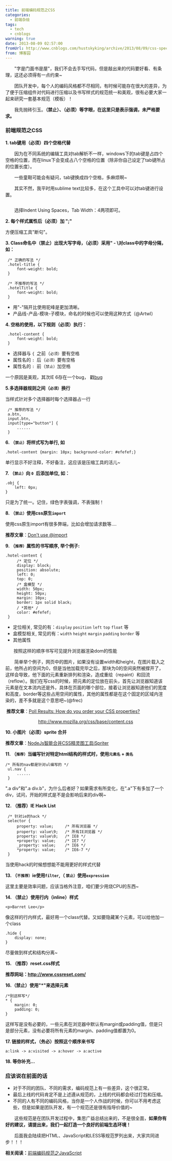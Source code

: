 ```yaml
---
title: 前端编码规范之CSS
categories:
  - 前端杂烩
tags:
  - tech
  - cnblogs
warning: true
date: 2013-08-09 02:57:00
fromUrl: http://www.cnblogs.com/hustskyking/archive/2013/08/09/css-spec.html
from: 博客园
---
```



<p>　　"字是门面书是屋"，我们不会去手写代码，但是敲出来的代码要好看、有条理，这还必须得有一点约束~</p>
<p>　　团队开发中，每个人的编码风格都不尽相同，有时候可能存在很大的差异，为了便于压缩组件对代码进行压缩以及书写样式的规范统一和美观，很有必要大家一起来研究一套基本规范（模板）！</p>
<p>　　我先抛砖引玉。<strong><span>（禁止）、（必须）<span>等字眼，在这里只是<span>表示强调，未严格要求</span>。</span></span></strong></p>


<h3>前端规范之CSS</h3>
<p><strong>1. <span>tab</span>键用<span>（必须）</span><span>四个空格</span>代替</strong></p>
<p>　　<span>因为在不同系统的编辑工具对tab解析不一样，windows下的tab键是占四个空格的位置，而在linux下会变成占八个空格的位置（除非你自己设定了tab键所占的位置长度）。</span></p>
<p>　　一些童鞋可能会有疑问，tab键换成四个空格，多麻烦啊~</p>
<p>　　其实不然，我平时用sublime text比较多，在这个工具中可以对tab键进行设置。</p>
<p><img src="https://images.cnitblog.com/blog/387325/201308/09141737-747feb02ee5140f8956f9b70ce9f1aae.png" alt=""></p>
<p>　　选择Indent Using Spaces，Tab Width：4两项即可。</p>


<p><strong>2. 每个样式属性后<span><strong>（必须）</strong></span>加 "<span>;<span>"</span></span></strong></p>
<p>方便压缩工具"断句"。</p>


<p><strong><span><span>3. Class命名中<span>（禁止）</span>出现大写字母，<span>（必须）</span>采用"<span> -</span> \对class中的字母分隔，如：</span></span></strong></p>

```
 /* 正确的写法 */
 .hotel-title {
     font-weight: bold;
 }

 /* 不推荐的写法 */
 .hotelTitle {
     font-weight: bold;
 }

```

<ul>
<li>用"-"隔开比使用驼峰是更加清晰。</li>
<li>产品线-产品-模块-子模块，命名的时候也可以使用这种方式（@Artwl）</li>
</ul>


<p><strong>4. 空格的使用，以下规则<span>（必须）</span>执行：</strong></p>

```
 .hotel-content {
     font-weight: bold;
 }

```

<ul>
<li>选择器与&nbsp;<span><code>{&nbsp;</code></span>之前<span>（<code>必须）</code></span>要有空格</li>
<li>属性名的&nbsp;<span><code>:&nbsp;</code></span>后<span>（<code>必须）</code></span>要有空格</li>
<li>属性名的&nbsp;<span><code>:&nbsp;</code></span>前<span>（<code>禁止）</code></span>加空格</li>
</ul>
<p>一个原因是美观，其次IE 6存在一个bug， 戳<a href="http://www.cnblogs.com/hustskyking/articles/css-bug-in-IE6.html" target="_blank">bug</a></p>


<p><strong>5.多选择器规则之间<span>（<code>必须）</code></span>换行</strong></p>
<p>当样式针对多个选择器时每个选择器占一行</p>

```
 /* 推荐的写法 */
 a.btn,
 input.btn,
 input[type="button"] {
     ......
 }

```



<p><strong>6. <span>（<code>禁止）</code></span><span>将样式写为单行, 如</span></strong></p>

```
.hotel-content {margin: 10px; background-color: #efefef;}

```

<p>单行显示不好注释，不好备注，这应该是压缩工具的活儿~</p>


<p><strong>7. <span>（<code>禁止）</code></span><span>向&nbsp;</span><span><code>0&nbsp;</code></span><span>后添加单位, 如：</span></strong></p>

```
.obj {
    left: 0px;
}

```

<p>只是为了统一。记住，绿色字表强调，不表强制！</p>


<p><strong>8. <span>（<code>禁止）</code></span>使用css原生<code>import</code></strong></p>
<p>使用css原生import有很多弊端，比如会增加请求数等....</p>
<p><strong>推荐文章</strong>：<a href="http://www.stevesouders.com/blog/2009/04/09/dont-use-import/" target="_blank">Don't use @import</a></p>


<p><strong>9. <span>（<code>推荐）</code></span>属性的书写顺序, 举个例子:</strong></p>

```
.hotel-content {
     /* 定位 */
     display: block;
     position: absolute;
     left: 0;
     top: 0;
     /* 盒模型 */
     width: 50px;
     height: 50px;
     margin: 10px;
     border: 1px solid black;
     / *其他* /
     color: #efefef;
 }

```

<ul>
<li>定位相关, 常见的有：<code>display</code>&nbsp;<code>position</code>&nbsp;<code>left</code>&nbsp;<code>top</code>&nbsp;<code>float</code>&nbsp;等</li>
<li>盒模型相关, 常见的有：<code>width</code>&nbsp;<code>height</code>&nbsp;<code>margin</code>&nbsp;<code>padding</code>&nbsp;<code>border</code>&nbsp;等</li>
<li>其他属性</li>
</ul>
<p>&nbsp;　 &nbsp;<span>按照这样的顺序书写可见提升浏览器渲染dom的性能</span></p>
<p><span>　　简单举个例子，网页中的图片，如果没有设置width和height，在图片载入之前，他所占的空间为0，但是当他加载完毕之后，那块为0的空间突然被撑开了，这样会导致，他下面的元素重新排列和渲染，造成重绘（repaint）和回流（reflow）。我们在写css的时候，把元素的定位放在前头，首先让浏览器知道该元素是在文本流内还是外，具体在页面的哪个部位，接着让浏览器知道他们的宽度和高度，border等这些占用空间的属性，其他的属性都是在这个固定的区域内渲染的，差不多就是这个意思吧~(@frec)</span></p>
<p><span><strong>&nbsp;推荐文章</strong>：</span><a href="http://css-tricks.com/poll-results-how-do-you-order-your-css-properties/" target="_blank">Poll Results: How do you order your CSS properties?</a></p>
<p>&nbsp; &nbsp; &nbsp; &nbsp; &nbsp; &nbsp; &nbsp; &nbsp; &nbsp; &nbsp; &nbsp; &nbsp; &nbsp; <a href="http://www.mozilla.org/css/base/content.css" target="_blank">http://www.mozilla.org/css/base/content.css</a></p>


<p><strong>10. 小图片<span>（必须）</span><span>sprite</span> 合并</strong></p>
<p><strong>推荐文章</strong>：<a class="blogTitle btitle" title="NodeJs智能合并CSS精灵图工具iSpriter" href="http://www.alloyteam.com/2012/09/update-ispriter-smart-merging-css-sprite/" rel="bookmark" target="_blank">NodeJs智能合并CSS精灵图工具iSpriter</a></p>


<p><strong>11. <span>（<code>推荐）</code></span><span>当编写针对特定<span>html</span>结构的样式时，使用</span><span><code>元素名</code></span><span>&nbsp;+<span>&nbsp;</span></span><span><code>类名</code></span></strong></p>

```
/* 所有的nav都是针对ul编写的 */
 ul.nav {
     ......
 }

```

<p>".a div"和".a div.b"，为什么后者好？如果需求有所变化，在".a"下有多加了一个div，试问，开始的样式是不是会影响后来的div啊~</p>


<p><span><strong>12. <span>（推荐）</span>IE Hack List</strong></span></p>

```
 /* 针对ie的hack */
 selector {
     property: value;     /* 所有浏览器 */
     property: value\9;   /* 所有IE浏览器 */
     property: value\0;   /* IE8 */
     +property: value;    /* IE7 */
     _property: value;    /* IE6 */
     *property: value;    /* IE6-7 */
 }

```

<p><span>当使用hack的时候想想能不能用更好的样式代替</span></p>


<p><strong>13. <span>（<code>不推荐）</code></span><span>ie使用</span><span><code>filter</code></span><span>,<span>（&nbsp;</span></span><span><code>禁止）</code></span><span>使用</span><span><code>expression</code></span></strong></p>
<p>这里主要是效率问题，应该当格外注意，咱们要少用烧CPU的东西~&nbsp;</p>


<p><strong>14. <span>（禁止）</span>使用<span>行内（inline）</span>样式</strong></p>

```
<p>Barret Lee</p>

```

<p>像这样的行内样式，最好用一个class代替。又如要隐藏某个元素，可以给他加一个class</p>

```
.hide {
    display: none;
}

```

<p>尽量做到样式和结构分离~</p>


<p><strong>15. <span>（推荐）</span>reset.css样式</strong></p>
<p><strong>推荐网站：<a href="http://www.cssreset.com/" target="_blank">http://www.cssreset.com/</a></strong></p>


<p><strong>16.<span>（禁止）</span>使用"<span>*</span>"来选择元素</strong></p>

```
/*别这样写*/
* {
    margin: 0;
    padding: 0;
}

```

<p>这样写是没有必要的，一些元素在浏览器中默认有margin或padding值，但是只是部分元素，没有必要将所有元素的margin、padding值都置为0。</p>


<p><strong>17. 链接的样式，<span>（务必）</span>按照这个顺序来书写</strong></p>

```
a:link -> a:visited -> a:hover -> a:active

```



<p><strong>18. <span>等</span><span>你补充...</span></strong><span>&nbsp;</span></p>


<h3>应该说在前面的话</h3>
<ul>
<li>对于不同的团队、不同的需求，编码规范上有一些差异，这个很正常。</li>
<li>最后上线的代码肯定不是上述遵从规范的，上线的代码都会经过打包和压缩。</li>
<li>不同的人有不同的编码风格，当你是一个人作战的时候，你可以不用考虑这些，但是如果是团队开发，有一个规范还是很有指导价值的~</li>
</ul>


<p>　　这些规范是在团队开发过程中，集思广益总结出来的，不是很全面，<strong><span>如果你有好的建议，请提出来，我们一起打造一个良好的前端生态环境！</span></strong></p>
<p>　　后面我会陆续把HTML、JavaScript和LESS等规范罗列出来，大家共同进步！！！</p>


<p><strong>相关阅读：</strong><a href="http://www.cnblogs.com/hustskyking/p/javascript-spec.html" target="_blank">前端编码规范之JavaScript</a></p>
<p>&nbsp;&nbsp;</p>